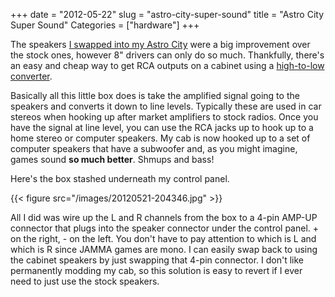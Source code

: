 +++
date = "2012-05-22"
slug = "astro-city-super-sound"
title = "Astro City Super Sound"
Categories = ["hardware"]
+++

The speakers [I swapped into my Astro City](/posts/easy-astro-city-speaker-upgrade/) were a big improvement over the stock ones, however 8" drivers can only do so much. Thankfully, there's an easy and cheap way to get RCA outputs on a cabinet using a [high-to-low converter](http://www.amazon.com/Pyramid-NS60-Level-Impedance-Adaptor/dp/B000EFKK5G/ref=sr_1_2?ie=UTF8&qid=1337657429&sr=8-2). 

Basically all this little box does is take the amplified signal going to the speakers and converts it down to line levels. Typically these are used in car stereos when hooking up after market amplifiers to stock radios. Once you have the signal at line level, you can use the RCA jacks up to hook up to a home stereo or computer speakers. My cab is now hooked up to a set of computer speakers that have a subwoofer and, as you might imagine, games sound **so much better**. Shmups and bass!

Here's the box stashed underneath my control panel. 

{{< figure src="/images/20120521-204346.jpg" >}}

All I did was wire up the L and R channels from the box to a 4-pin AMP-UP connector that plugs into the speaker connector under the control panel. + on the right, - on the left. You don't have to pay attention to which is L and which is R since JAMMA games are mono. I can easily swap back to using the cabinet speakers by just swapping that 4-pin connector. I don't like permanently modding my cab, so this solution is easy to revert if I ever need to just use the stock speakers.
